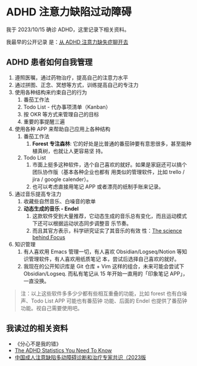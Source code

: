 # ADHD 注意力缺陷过动障碍

我于 2023/10/15 确诊 ADHD，这里记录下相关资料。

我最早的公开记录
是：[从 ADHD 注意力缺失症聊开去](https://0xffff.one/d/1643-cong-adhd-zhu-yi-li-que-shi-zheng/)

## ADHD 患者如何自我管理

1. 遵照医嘱，通过药物治疗，提高自己的注意力水平
1. 通过拼图、正念、冥想等方式，训练提高自己的专注力
1. 使用各种结构来约束自己的行为
   1. 番茄工作法
   2. Todo List - 代办事项清单（Kanban）
   3. 按 OKR 等方式来管理自己的目标
   4. 重要的事提醒三遍
1. 使用各种 APP 来帮助自己应用上各种结构
   1. 番茄工作法
      1. **Forest 专注森林**: 它的好处是比普通的番茄钟要有意思很多，甚至能种植真树，也就让人更容易坚
         持。
   2. Todo List
      1. 市面上挺多这种软件，选个自己喜欢的就好。如果是家庭还可以搞个团队协作版（基本各种企业也都有
         用类似的管理软件，比如 trello / jira / google calender）。
      1. 也可以考虑直接用笔记 APP 或者漂亮的纸制手账来记录。
1. 通过音乐提高专注力
   1. 收藏些自然音乐、白噪音的歌单
   2. **动态生成的音乐 - Endel**
      1. 这款软件受到大量推荐，它动态生成的音乐总有变化，而且运动模式下还可以根据运动状态同步调整音
         乐节奏。
      1. 而且其官方表示，科学研究证实了其音乐的有效
         性：[The science behind Focus](https://endel.io/blog/the-science-behind-focus)
1. 知识管理
   1. 有人喜欢用 Emacs 管理一切，有人喜欢 Obsidian/Logseq/Notion 等知识管理软件，有人喜欢用纸质笔记
      本，尝试后选择自己喜欢的就好。
   1. 我现在的公开知识库是 Git 仓库 + Vim 这样的组合，未来可能会尝试下 Obsidian/Logseq. 而私有笔记从
      15 年开始一直用的「印象笔记 APP」，一直没换。

> 注：以上这些软件多多少少都有些相互重叠的功能，比如 forest 也有白噪声、Todo List APP 可能也有番茄钟
> 功能、后面的 Endel 也提供了番茄钟功能。视自己需要使用吧。

## 我读过的相关资料

- 《分心不是我的错》
- [The ADHD Statistics You Need To Know](https://www.theminiadhdcoach.com/adhd-awareness/adhd-statistics)
- [中国成人注意缺陷多动障碍诊断和治疗专家共识（2023版](https://rs.yiigle.com/cmaid/1467089#T1)
